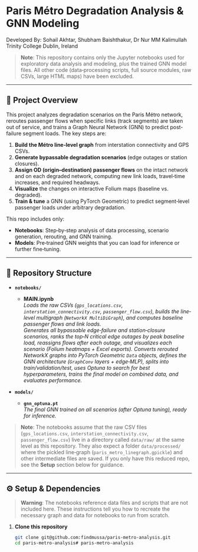 # Paris Métro Degradation Analysis & GNN Modeling
Developed By: Sohail Akhtar, Shubham Baishthakur, Dr Nur MM Kalimullah
Trinity College Dublin, Ireland
> **Note**: This repository contains only the Jupyter notebooks used for exploratory data analysis and modeling, plus the trained GNN model files. All other code (data‐processing scripts, full source modules, raw CSVs, large HTML maps) have been excluded.  

---

## 🚆 Project Overview

This project analyzes degradation scenarios on the Paris Métro network, reroutes passenger flows when specific links (track segments) are taken out of service, and trains a Graph Neural Network (GNN) to predict post‐failure segment loads. The key steps are:

1. **Build the Métro line‐level graph** from interstation connectivity and GPS CSVs.  
2. **Generate bypassable degradation scenarios** (edge outages or station closures).  
3. **Assign OD (origin–destination) passenger flows** on the intact network and on each degraded network, computing new link loads, travel‐time increases, and required headways.  
4. **Visualize** the changes on interactive Folium maps (baseline vs. degraded).  
5. **Train & tune** a GNN (using PyTorch Geometric) to predict segment‐level passenger loads under arbitrary degradation.

This repo includes only:

- **Notebooks**: Step‐by‐step analysis of data processing, scenario generation, rerouting, and GNN training.  
- **Models**: Pre‐trained GNN weights that you can load for inference or further fine‐tuning.  

---

## 📂 Repository Structure

- **`notebooks/`**  
  - **MAIN.ipynb**  
    *Loads the raw CSVs (`gps_locations.csv`, `interstation_connectivity.csv`, `passenger_flow.csv`), builds the line‐level multigraph (`NetworkX MultiDiGraph`), and computes baseline passenger flows and link loads.*  
    *Generates all bypassable edge‐failure and station‐closure scenarios, ranks the top‐N critical edge outages by peak baseline load, reassigns flows after each outage, and visualizes each scenario (Folium heatmaps + Excel exports).*
    *Converts rerouted NetworkX graphs into PyTorch Geometric `Data` objects, defines the GNN architecture (`GraphConv` layers + edge‐MLP), splits into train/validation/test, uses Optuna to search for best hyperparameters, trains the final model on combined data, and evaluates performance.*  

- **`models/`**  
  - **`gnn_optuna.pt`**  
    *The final GNN trained on all scenarios (after Optuna tuning), ready for inference.*  

> **Note**: The notebooks assume that the raw CSV files (`gps_locations.csv`, `interstation_connectivity.csv`, `passenger_flow.csv`) live in a directory called `data/raw/` at the same level as this repository. They also expect a folder `data/processed/` where the pickled line‐graph (`paris_metro_linegraph.gpickle`) and other intermediate files are saved. If you only have this reduced repo, see the **Setup** section below for guidance.

---

## ⚙️ Setup & Dependencies

> **Warning**: The notebooks reference data files and scripts that are not included here. These instructions tell you how to recreate the necessary graph and data for notebooks to run from scratch.  

1. **Clone this repository**  
   ```bash
   git clone git@github.com:findmussa/paris-metro-analysis.git
   cd paris-metro-analysis# paris-metro-analysis
